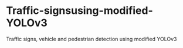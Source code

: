 # Traffic-signsusing-modified-YOLOv3
Traffic signs, vehicle and pedestrian detection using modified YOLOv3
